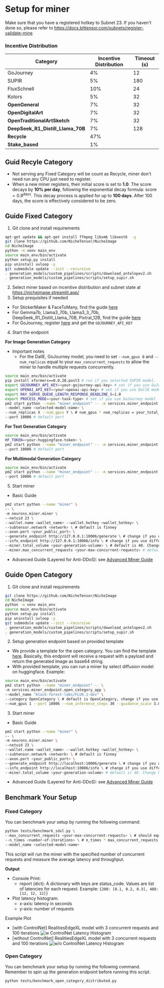 # Setup for miner

Make sure that you have a registered hotkey to Subnet 23. If you haven't done so, please refer to https://docs.bittensor.com/subnets/register-validate-mine

### Incentive Distribution
| Category        | Incentive Distribution | Timeout (s)                                                                                                        |
|-----------------|------------------------|--------------------------------------------------------------------------------------------------------------------|
| GoJourney         | 4%                    | 12 |
| SUPIR             | 5%                    | 180|
| FluxSchnell       | 10%                   | 24 |
| Kolors            | 5%                   | 32 |
| **OpenGeneral**   | 7%                   | 32 |
| **OpenDigitalArt** | 7%                  | 32 |
| **OpenTraditionalArtSketch** | 7%        | 32 |
| **DeepSeek_R1_Distill_Llama_70B** | 7%   | 128|
| **Recycle**        | 47%                  |    |
| **Stake_based**    | 1%                   |    |

## Guid Recyle Category
- Not serving any Fixed Category will be count as Recycle, miner don't need run any CPU just need to register.
- When a new miner registers, their initial score is set to **1.0**. The score decays by **10% per day**, following the exponential decay formula: $\text{score} = 0.9^{\text{days}}$. This decay process is applied for up to **100 days**. After 100 days, the score is effectively considered to be zero.

## Guide Fixed Category
1. Git clone and install requirements
```bash
apt-get update && apt-get install ffmpeg libsm6 libxext6  -y
git clone https://github.com/NicheTensor/NicheImage
cd NicheImage
python -m venv main_env
source main_env/bin/activate
python setup.py install
pip uninstall uvloop -y
git submodule update --init --recursive
. generation_models/custom_pipelines/scripts/download_antelopev2.sh
. generation_models/custom_pipelines/scripts/setup_supir.sh
```
2. Select miner based on incentive distribution and subnet state at https://nicheimage.streamlit.app/
3. Setup prequisites if needed
- For StickerMaker & FaceToMany, find the guide [here](comfyui_category.md)
- For Gemma7b, Llama3_70b, Llama3_3_70b, DeepSeek_R1_Distill_Llama_70B, Pixtral_12B, find the guide [here](vllm_category.md)
- For GoJourney, register [here](https://www.goapi.ai/midjourney-api) and get the `GOJOURNEY_API_KEY`

4. Start the endpoint

**For Image Generation Category**
- Important notes
    - For the DallE, GoJourney model, you need to set `--num_gpus 0` and `--num_replicas` equal to your `max_concurrent_requests` to allow the miner to handle multiple requests concurrently.
```bash
source main_env/bin/activate
pip install xformers==0.0.28.post3 # run if you selected SUPIR model.
export GOJOURNEY_API_KEY=<your-gojourney-api-key> # set if you use GoJourney model.
export OPENAI_API_KEY=<your-openai-api-key> # set if you use DallE model.
export RAY_SERVE_QUEUE_LENGTH_RESPONSE_DEADLINE_S=1.0
export PROCESS_MODE=<your-task-type> # set if you use GoJourney model
pm2 start python --name "miner_endpoint" -- -m services.miner_endpoint.app \
--model_name <selected-model-name> \
--num_replicas X --num_gpus Y \ # num_gpus * num_replicas = your_total_gpus_count
--port 10006 # default port
```

**For Text Generation Category**
```bash
source main_env/bin/activate
HF_TOKEN=<your-huggingface-token> \
pm2 start python --name "miner_endpoint" -- -m services.miner_endpoint.text_app --model_name <selected-model-name> --num_replicas X --num_gpus Y \
--port 10006 # default port
```

**For Multimodal Generation Category**
```bash
source main_env/bin/activate
pm2 start python --name "miner_endpoint" -- -m services.miner_endpoint.multimodal_app --model_name <selected-model-name> \
--port 10006 # default port
```

5. Start miner
- Basic Guide
```bash
pm2 start python --name "miner" \
-- \
-m neurons.miner.miner \
--netuid 23 \
--wallet.name <wallet_name> --wallet.hotkey <wallet_hotkey> \
--subtensor.network <network> \ # default is finney
--axon.port <your_public_port> \
--generate_endpoint http://127.0.0.1:10006/generate \ # change if you use different port or host
--info_endpoint http://127.0.0.1:10006/info \ # change if you use different port or host
--miner.total_volume <your-generation-volume> \ # default is 40. Change based on your model timeout value and GPU capacity
--miner.max_concurrent_requests <your-max-concurrent-requests> # default is 4. Change based on your model timeout value and GPU capacity
```
- Advanced Guide (Layered for Anti-DDoS): see [Advanced Miner Guide](miner_layered.md)

## Guide Open Category
1. Git clone and install requirements
```bash
git clone https://github.com/NicheTensor/NicheImage
cd NicheImage
python -m venv main_env
source main_env/bin/activate
python setup.py install
pip uninstall uvloop -y
git submodule update --init --recursive
. generation_models/custom_pipelines/scripts/download_antelopev2.sh
. generation_models/custom_pipelines/scripts/setup_supir.sh
```

2. Setup generation endpoint based on provided template
- We provide a template for the open category. You can find the template [here](services/miner_endpoint/open_category_app.py). Basically, this endpoint will receive a request with a payload and return the generated image as base64 string.
- With provided template, you can run a miner by select diffusion model on huggingface. Example:
```bash
source main_env/bin/activate
pm2 start python --name "miner_endpoint" -- \
-m services.miner_endpoint.open_category_app \
--model_name "black-forest-labs/FLUX.1-dev" \
--category OpenCategory \ # default is OpenCategory, change if you use different category
--num_gpus 1 --port 10006 --num_inference_steps 30 --guidance_scale 3.0 # inference params for diffusion model
```
3. Start miner
- Basic Guide
```bash
pm2 start python --name "miner" \
-- \
-m neurons.miner.miner \
--netuid 23 \
--wallet.name <wallet_name> --wallet.hotkey <wallet_hotkey> \
--subtensor.network <network> \ # default is finney
--axon.port <your_public_port> \
--generate_endpoint http://localhost:10006/generate \ # change if you use different port or host
--info_endpoint http://localhost:10006/info \ # change if you use different port or host
--miner.total_volume <your-generation-volume> # default is 40. Change based on your model timeout value and GPU capacity
```
- Advanced Guide (Layered for Anti-DDoS): see [Advanced Miner Guide](miner_layered.md)

## Benchmark Your Setup

### Fixed Category
You can benchmark your setup by running the following command:
```bash
python tests/benchmark_sdxl.py \
--max_concurrent_requests <your-max-concurrent-requests> \ # should equal to your miner.max_concurrent_requests
--n_times <number-of-iterations> \ # n_times * max_concurrent_requests should be less than or equal to your miner.total_volume
--model_name <selected-model-name>
```
This script will run the miner with the specified number of concurrent requests and measure the average latency and throughput.

**Output**
- Console Print:
    - report (dict): A dictionary with keys are status_code. Values are list of latencies for each request. Example: `{200: [0.1, 0.2, 0.3], 408: [12, 12, 12]}`
- Plot latency histogram:
    - x-axis: latency in seconds
    - y-axis: number of requests

Example Plot
- [with ControlNet] RealitiesEdgeXL model with 3 concurrent requests and 100 iterations
![w ControlNet Latency Histogram](../tests/w_controlnet_benchmark.png)
- [without ControlNet] RealitiesEdgeXL model with 3 concurrent requests and 100 iterations
![w/o ControlNet Latency Histogram](../tests/wo_controlnet_benchmark.png)


### Open Category
You can benchmark your setup by running the following command. Remember to spin up the generation endpoint before running this script.
```bash
python tests/benchmark_open_category_distributed.py
```
